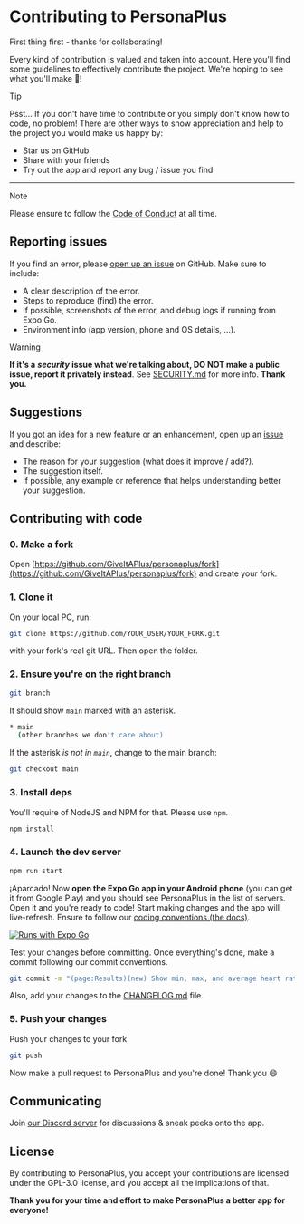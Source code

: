 # Contributing to PersonaPlus

First thing first - thanks for collaborating!

Every kind of contribution is valued and taken into account. Here you'll find some guidelines to effectively contribute the project. We're hoping to see what you'll make 🎉!

> [!TIP]
> Psst... If you don't have time to contribute or you simply don't know how to code, no problem! There are other ways to show appreciation and help to the project you would make us happy by:
>
> - Star us on GitHub
> - Share with your friends
> - Try out the app and report any bug / issue you find

---

> [!NOTE]
> Please ensure to follow the [Code of Conduct](https://github.com/GiveItAPlus/personaplus/blob/master/CODE_OF_CONDUCT.md) at all time.

## Reporting issues

If you find an error, please [open up an issue](https://github.com/GiveItAPlus/personaplus/issues) on GitHub. Make sure to include:

- A clear description of the error.
- Steps to reproduce (find) the error.
- If possible, screenshots of the error, and debug logs if running from Expo Go.
- Environment info (app version, phone and OS details, ...).

> [!WARNING]
> **If it's a** _**security**_ **issue what we're talking about, DO NOT make a public issue, report it privately instead**. See [SECURITY.md](https://github.com/GiveItAPlus/personaplus/blob/master/SECURITY.md) for more info. **Thank you.**

## Suggestions

If you got an idea for a new feature or an enhancement, open up an [issue](https://github.com/GiveItAPlus/personaplus/issues) and describe:

- The reason for your suggestion (what does it improve / add?).
- The suggestion itself.
- If possible, any example or reference that helps understanding better your suggestion.

## Contributing with code

### 0. Make a fork

Open [https://github.com/GiveItAPlus/personaplus/fork](https://github.com/GiveItAPlus/personaplus/fork) and create your fork.

### 1. Clone it

On your local PC, run:

```bash
git clone https://github.com/YOUR_USER/YOUR_FORK.git
```

with your fork's real git URL. Then open the folder.

### 2. Ensure you're on the right branch

```bash
git branch
```

It should show `main` marked with an asterisk.

```bash
* main
  (other branches we don't care about)
```

If the asterisk _is not in `main`_, change to the main branch:

```bash
git checkout main
```

### 3. Install deps

You'll require of NodeJS and NPM for that. Please use `npm`.

```bash
npm install
```

### 4. Launch the dev server

```bash
npm run start
```

¡Aparcado! Now **open the Expo Go app in your Android phone** (you can get it from Google Play) and you should see PersonaPlus in the list of servers. Open it and you're ready to code! Start making changes and the app will live-refresh. Ensure to follow our [coding conventions (the docs)](https://github.com/GiveItAPlus/personaplus/blob/master/DOCS.md).

[![Runs with Expo Go](https://img.shields.io/badge/Runs_with_Expo_Go-SDK_52-000.svg?style=for-the-badge&logo=EXPO&labelColor=f3f3f3&logoColor=000)](https://expo.dev/go)

Test your changes before committing. Once everything's done, make a commit following our commit conventions.

```bash
git commit -m "(page:Results)(new) Show min, max, and average heart rate." # for example
```

Also, add your changes to the [CHANGELOG.md](https://github.com/GiveItAPlus/personaplus/blob/master/CHANGELOG.md) file.

### 5. Push your changes

Push your changes to your fork.

```bash
git push
```

Now make a pull request to PersonaPlus and you're done! Thank you :smile:

## Communicating

Join [our Discord server](https://discord.gg/wwzddK4Zpc) for discussions & sneak peeks onto the app.

## License

By contributing to PersonaPlus, you accept your contributions are licensed under the GPL-3.0 license, and you accept all the implications of that.

**Thank you for your time and effort to make PersonaPlus a better app for everyone!**
